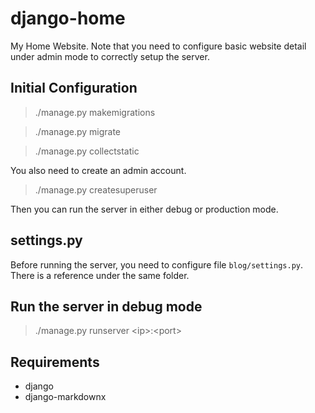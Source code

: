 # django-home
My Home Website. Note that you need to configure basic website detail under admin mode to correctly setup the server.

## Initial Configuration

> ./manage.py makemigrations

> ./manage.py migrate

> ./manage.py collectstatic

You also need to create an admin account.

> ./manage.py createsuperuser

Then you can run the server in either debug or production mode.

## settings.py

Before running the server, you need to configure file `blog/settings.py`. There is a reference under the same folder.

## Run the server in debug mode

> ./manage.py runserver \<ip\>:\<port\>

## Requirements

- django
- django-markdownx
